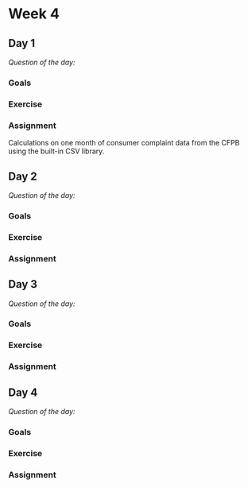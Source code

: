 # Week 4

## Day 1

*Question of the day:*

### Goals

### Exercise

### Assignment

Calculations on one month of consumer complaint data from the CFPB using the built-in CSV library.


## Day 2

*Question of the day:*

### Goals

### Exercise

### Assignment


## Day 3

*Question of the day:*

### Goals

### Exercise

### Assignment


## Day 4

*Question of the day:*

### Goals

### Exercise

### Assignment
